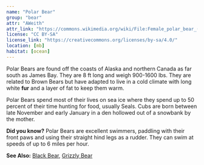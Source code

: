 ```yaml
---
name: "Polar Bear"
group: "bear"
attr: "AWeith"
attr_link: "https://commons.wikimedia.org/wiki/File:Female_polar_bear_(Ursus_maritimus)_with_cub,_Svalbard.jpg"
license: "CC BY-SA"
license_link: "https://creativecommons.org/licenses/by-sa/4.0/"
location: [mb]
habitat: [ocean]
---
```

Polar Bears are found off the coasts of Alaska and northern Canada as far south as James Bay. They are 8 ft long and weigh 900-1600 lbs. They are related to Brown Bears but have adapted to live in a cold climate with long white **fur** and a layer of fat to keep them warm.

Polar Bears spend most of their lives on sea ice where they spend up to 50 percent of their time hunting for food, usually Seals. Cubs are born between late November and early January in a den hollowed out of a snowbank by the mother.

**Did you know?** Polar Bears are excellent swimmers, paddling with their front paws and using their straight hind legs as a rudder. They can swim at speeds of up to 6 miles per hour.

<!-- generated, do not edit -->
**See Also:**
[Black Bear](/animals/blabear/),
[Grizzly Bear](/animals/grizzly/)
